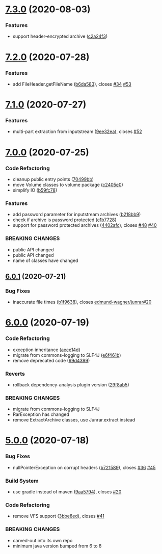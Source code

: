 # [7.3.0](https://github.com/junrar/junrar/compare/v7.2.0...v7.3.0) (2020-08-03)


### Features

* support header-encrypted archive ([c2a24f3](https://github.com/junrar/junrar/commit/c2a24f3c509c4a10b8a03377e117a50013fdb16b))

# [7.2.0](https://github.com/junrar/junrar/compare/v7.1.0...v7.2.0) (2020-07-28)


### Features

* add FileHeader.getFileName ([b6da583](https://github.com/junrar/junrar/commit/b6da583ffbb861219fe20877fb78bf5092996914)), closes [#34](https://github.com/junrar/junrar/issues/34) [#53](https://github.com/junrar/junrar/issues/53)

# [7.1.0](https://github.com/junrar/junrar/compare/v7.0.0...v7.1.0) (2020-07-27)


### Features

* multi-part extraction from inputstream ([9ee32ea](https://github.com/junrar/junrar/commit/9ee32eafc12436b625c020ac96cd2a4e091af972)), closes [#52](https://github.com/junrar/junrar/issues/52)

# [7.0.0](https://github.com/junrar/junrar/compare/v6.0.1...v7.0.0) (2020-07-25)


### Code Refactoring

* cleanup public entry points ([70499bb](https://github.com/junrar/junrar/commit/70499bb89442098048af183ab3ca77fca0fd92da))
* move Volume classes to volume package ([c2405e0](https://github.com/junrar/junrar/commit/c2405e04e1dbeb06b01dff419189105321d243e5))
* simplify IO ([b59fc78](https://github.com/junrar/junrar/commit/b59fc78f10f9b650d73ad72a60e139adb4dff09e))


### Features

* add password parameter for inputstream archives ([b218bb9](https://github.com/junrar/junrar/commit/b218bb973ae2ddbb59cae7ba7558b7accab70091))
* check if archive is password protected ([c1b7728](https://github.com/junrar/junrar/commit/c1b77289ccfcf36061513ae419cf1770b76c0d57))
* support for password protected archives ([4402afc](https://github.com/junrar/junrar/commit/4402afc0c5a6a53e8dc10956b902f2fe0e960c7e)), closes [#48](https://github.com/junrar/junrar/issues/48) [#40](https://github.com/junrar/junrar/issues/40)


### BREAKING CHANGES

* public API changed
* public API changed
* name of classes have changed

## [6.0.1](https://github.com/junrar/junrar/compare/v6.0.0...v6.0.1) (2020-07-21)


### Bug Fixes

* inaccurate file times ([b1f9638](https://github.com/junrar/junrar/commit/b1f96385ff1738c1488b26968f71413f2a5085d4)), closes [edmund-wagner/junrar#20](https://github.com/edmund-wagner/junrar/issues/20)

# [6.0.0](https://github.com/junrar/junrar/compare/v5.0.0...v6.0.0) (2020-07-19)


### Code Refactoring

* exception inheritance ([aece14d](https://github.com/junrar/junrar/commit/aece14d42ec402e40f6600cbdb576b717a4220bc))
* migrate from commons-logging to SLF4J ([e6f461b](https://github.com/junrar/junrar/commit/e6f461b60875e582ac54ee4b8b3a23744d5d97c0))
* remove deprecated code ([99d4399](https://github.com/junrar/junrar/commit/99d43991023ca8d510663f9816a88c7796f7b210))


### Reverts

* rollback dependency-analysis plugin version ([29f8ab5](https://github.com/junrar/junrar/commit/29f8ab5ac250666823324e7b3ded5f1461b8290d))


### BREAKING CHANGES

* migrate from commons-logging to SLF4J
* RarException has changed
* remove ExtractArchive classes, use Junrar.extract instead

# [5.0.0](https://github.com/junrar/junrar/compare/v4.0.0...v5.0.0) (2020-07-18)


### Bug Fixes

* nullPointerException on corrupt headers ([b721589](https://github.com/junrar/junrar/commit/b721589640bdbf142b5e2daebe5fc0d5c8fab388)), closes [#36](https://github.com/junrar/junrar/issues/36) [#45](https://github.com/junrar/junrar/issues/45)


### Build System

* use gradle instead of maven ([9aa5794](https://github.com/junrar/junrar/commit/9aa579434ed50ee4150c696ba359ac7fa3cb557f)), closes [#20](https://github.com/junrar/junrar/issues/20)


### Code Refactoring

* remove VFS support ([3bbe8ed](https://github.com/junrar/junrar/commit/3bbe8eda39fb7d289bfacfda97169de035112416)), closes [#41](https://github.com/junrar/junrar/issues/41)


### BREAKING CHANGES

* carved-out into its own repo
* minimum java version bumped from 6 to 8
